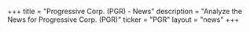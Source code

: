 +++
title = "Progressive Corp. (PGR) - News"
description = "Analyze the News for Progressive Corp. (PGR)"
ticker = "PGR"
layout = "news"
+++

